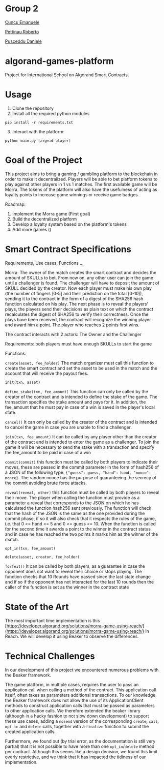 # Group 2
[Cuncu Emanuele](https://github.com/Geladen)

[Pettinau Roberto](https://github.com/petitnau)

[Pusceddu Daniele](https://github.com/danielepusceddu)

# algorand-games-platform
Project for International School on Algorand Smart Contracts.

# Usage

1. Clone the repository
2. Install all the required python modules
```
pip install -r requirements.txt
```
3. Interact with the platform:
```
python main.py [arg=id player]
```


# Goal of the Project

This project aims to bring a gaming / gambling platform to the blockchain in order to make it decentralized. Players will be able to bet platform tokens to play against other players in 1 vs 1 matches. The first available game will be Morra. The tokens of the platform will also have the usefulness of acting as loyalty points to increase game winnings or receive game badges.

Roadmap:

  1. Implement the Morra game (First goal)
  2. Build the decentralized platform
  3. Develop a loyalty system based on the platform's tokens
  4. Add more games ()

# Smart Contract Specifications
Requirements, Use cases, Functions ...

Morra:
The owner of the match creates the smart contract and decides the amount of SKULLs to bet. From now on, any other user can join the game until a challenger is found. The challenger will have to deposit the amount of SKULL decided by the creator. Now each player must make his own play (the number of fingers [0-5] and their prediction on the total [0-10]), sending it to the contract in the form of a digest of the SHA256 hash function calculated on his play. The next phase is to reveal the players' plays, the players send their decisions as plain text on which the contract recalculates the digest of SHA256 to verify their correctness. Once the plays have been received, the contract will recognize the winning player and award him a point. The player who reaches 2 points first wins.

The contract interacts with 2 actors: The Owner and the Challenger

Requirements: both players must have enough SKULLs to start the game

Functions:

`create(asset, fee_holder)` The match organizer must call this function to create the smart contract and set the asset to be used in the match and the account that will receive the payout fees.

`init(txn, asset)` 

`define_stake(txn, fee_amount)` This function can only be called by the creator of the contract and is intended to define the stake of the game. The transaction specifies the stake amount and pays for it. In addition, the fee_amount that he must pay in case of a win is saved in the player's local state.

`cancel()` It can only be called by the creator of the contract and is intended to cancel the game in case you are unable to find a challenger.

`join(txn, fee_amount)` It can be called by any player other than the creator of the contract and is intended to enter the game as a challenger. To join the game it will be necessary to send the stake with a transaction and specify the fee_amount to be paid in case of a win

`commit(commit)` this function must be called by both players to indicate their moves, these are passed in the commit parameter in the form of hash256 of a JSON of the following type:
`{"guess": guess, "hand": hand, "nonce": nonce}`. The random nonce has the purpose of guaranteeing the secrecy of the commit avoiding brute force attacks.

`reveal(reveal, other)` this function must be called by both players to reveal their move. The player when calling the function must provide as a parameter a reveal that corresponds to the JSON on which he has calculated the function hash256 sent previously. The function will check that the hash of the JSON is the same as the one provided during the commit phase, if so it will also check that it respects the rules of the game, i.e. that 0 <= hand <= 5 and 0 <= guess <= 10. 
When the function is called for the second time it awards a point to the winner in the contract status and in case he has reached the two points it marks him as the winner of the match.

`opt_in(txn, fee_amount)`

`delete(asset, creator, fee_holder)`

`forfeit()` It can be called by both players, as a guarantee in case the opponent does not want to reveal their choice or stops playing. The function checks that 10 Rounds have passed since the last state change and if so if the opponent has not interacted for the last 10 rounds then the caller of the function is set as the winner in the contract state

# State of the Art

The most important time implementation is this [https://developer.algorand.org/solutions/morra-game-using-reach/](https://developer.algorand.org/solutions/morra-game-using-reach/) in Reach. We will develop it using Beaker to observe the differences. 

# Technical Challenges

In our development of this project we encountered numerous problems with the Beaker framework. 

The game platform, in multiple cases, requires the user to pass an application call when calling a method of the contract. This application call itself, often takes as parameters additional transactions. To our knowledge, the Beaker framework does not allow the use of its ApplicationClient methods to construct application calls that must be passed as parameters to other application calls. We therefore extended the beaker library (although in a hacky fashion to not slow down development) to support these use cases, adding a `nosend` version of the corresponding `create`, `call`, `opt-in` and `delete` calls, together with a `finalize` function to submit the created application calls.

Furthermore, we found out (by trial error, as the documentation is still very partial) that it is not possible to have more than one `opt_in`/`delete` method per contract. Although this seems like a design decision, we found this limit overly restrictive, and we think that it has impacted the tidiness of our implementation. 
